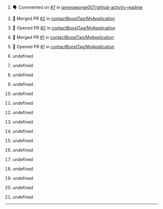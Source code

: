 1. 🗣 Commented on [#7](https://github.com//jamesgeorge007/github-activity-readme/issues/7) in [jamesgeorge007/github-activity-readme](https://github.com//jamesgeorge007/github-activity-readme)

2. 🎉 Merged PR [#2](https://github.com//contactBoostTag/MyApplication/pull/2) in [contactBoostTag/MyApplication](https://github.com//contactBoostTag/MyApplication)

3. 💪 Opened PR [#2](https://github.com//contactBoostTag/MyApplication/pull/2) in [contactBoostTag/MyApplication](https://github.com//contactBoostTag/MyApplication)

4. 🎉 Merged PR [#1](https://github.com//contactBoostTag/MyApplication/pull/1) in [contactBoostTag/MyApplication](https://github.com//contactBoostTag/MyApplication)

5. 💪 Opened PR [#1](https://github.com//contactBoostTag/MyApplication/pull/1) in [contactBoostTag/MyApplication](https://github.com//contactBoostTag/MyApplication)
6. undefined
7. undefined
8. undefined
9. undefined
10. undefined
11. undefined
12. undefined

13. undefined
14. undefined
15. undefined

16. undefined
17. undefined
18. undefined
19. undefined
20. undefined
21. undefined
<!--END_SECTION:activity-->
---

